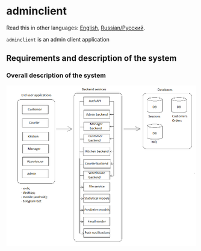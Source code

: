 # adminclient

Read this in other languages: [English](adminclient.md), [Russian/Русский](adminclient.ru.md). 

`adminclient` is an admin client application 

## Requirements and description of the system

### Overall description of the system 

![system_overall](../img/system_overall.png)
